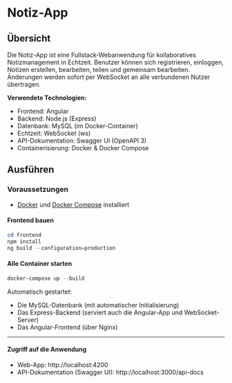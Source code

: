 # Notiz-App

## Übersicht

Die Notiz-App ist eine Fullstack-Webanwendung für kollaboratives Notizmanagement in Echtzeit. Benutzer können sich registrieren, einloggen, Notizen erstellen, bearbeiten, teilen und gemeinsam bearbeiten. Änderungen werden sofort per WebSocket an alle verbundenen Nutzer übertragen.

**Verwendete Technologien:**
- Frontend: Angular
- Backend: Node.js (Express)
- Datenbank: MySQL (im Docker-Container)
- Echtzeit: WebSocket (ws)
- API-Dokumentation: Swagger UI (OpenAPI 3)
- Containerisierung: Docker & Docker Compose

## Ausführen

### Voraussetzungen
- [Docker](https://www.docker.com/) und [Docker Compose](https://docs.docker.com/compose/) installiert

#### Frontend bauen
```powershell
cd frontend
npm install
ng build --configuration=production
```

#### Alle Container starten
```powershell
docker-compose up --build
```

Automatisch gestartet:
- Die MySQL-Datenbank (mit automatischer Initialisierung)
- Das Express-Backend (serviert auch die Angular-App und WebSocket-Server)
- Das Angular-Frontend (über Nginx)

----------------------------------------------------------------

#### Zugriff auf die Anwendung
- Web-App: http://localhost:4200
- API-Dokumentation (Swagger UI): http://localhost:3000/api-docs

